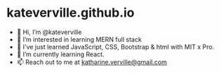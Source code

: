 # kateverville.github.io
- 👋 Hi, I’m @kateverville
- 👀 I’m interested in learning MERN full stack
- 🌱 I've just learned JavaScript, CSS, Bootstrap & html with MIT x Pro.
- 💞️ I’m currently learning React.
- 📫 Reach out to me at katharine.verville@gmail.com

<!---
kateverville/kateverville is a ✨ special ✨ repository because its `README.md` (this file) appears on your GitHub profile.
You can click the Preview link to take a look at your changes.
--->
